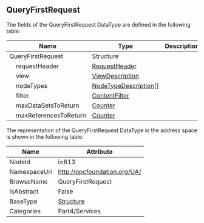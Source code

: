 <!-- datatype -->
## QueryFirstRequest
  
<!-- end of description -->
The fields of the QueryFirstRequest DataType are defined in the following table:  

|Name|Type|Description|
|---|---|---|
|QueryFirstRequest|Structure||
|&nbsp;&nbsp;&nbsp;&nbsp;requestHeader|[RequestHeader](../../../Part4/Services/RequestHeader/readme.md)||
|&nbsp;&nbsp;&nbsp;&nbsp;view|[ViewDescription](../../../Part4/Services/ViewDescription/readme.md)||
|&nbsp;&nbsp;&nbsp;&nbsp;nodeTypes|[NodeTypeDescription](../../../Part4/Services/NodeTypeDescription/readme.md)[]||
|&nbsp;&nbsp;&nbsp;&nbsp;filter|[ContentFilter](../../../Part4/DataTypes/ContentFilter/readme.md)||
|&nbsp;&nbsp;&nbsp;&nbsp;maxDataSetsToReturn|[Counter](../../../Part4/DataTypes/Counter/readme.md)||
|&nbsp;&nbsp;&nbsp;&nbsp;maxReferencesToReturn|[Counter](../../../Part4/DataTypes/Counter/readme.md)||

The representation of the QueryFirstRequest DataType in the address space is shown in the following table:  

|Name|Attribute|
|---|---|
|NodeId|i=613|
|NamespaceUri|http://opcfoundation.org/UA/|
|BrowseName|QueryFirstRequest|
|IsAbstract|False|
|BaseType|[Structure](../../../Part3/DataTypes/Structure/readme.md)|
|Categories|Part4/Services|

